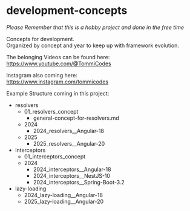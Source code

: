 # development-concepts
*Please Remember that this is a hobby project and done in the free time*

Concepts for development.  
Organized by concept and year to keep up with framework evolution.

The belonging Videos can be found here:  
https://www.youtube.com/@TommiCodes

Instagram also coming here:  
https://www.instagram.com/tommicodes

Example Structure coming in this project:
- resolvers
    - 01_resolvers_concept
        - general-concept-for-resolvers.md
    - 2024
        - 2024_resolvers__Angular-18
    - 2025
        - 2025_resolvers__Angular-20
- interceptors
    - 01_interceptors_concept
    - 2024
        - 2024_interceptors__Angular-18
        - 2024_interceptors__NestJS-10
        - 2024_interceptors__Spring-Boot-3.2
- lazy-loading
    - 2024_lazy-loading__Angular-18
    - 2025_lazy-loading__Angular-20

